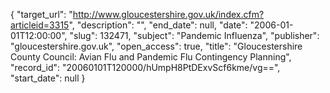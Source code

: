 {
  "target_url": "http://www.gloucestershire.gov.uk/index.cfm?articleid=3315", 
  "description": "", 
  "end_date": null, 
  "date": "2006-01-01T12:00:00", 
  "slug": 132471, 
  "subject": "Pandemic Influenza", 
  "publisher": "gloucestershire.gov.uk", 
  "open_access": true, 
  "title": "Gloucestershire County Council: Avian Flu and Pandemic Flu Contingency Planning", 
  "record_id": "20060101T120000/hUmpH8PtDExvScf6kme/vg==", 
  "start_date": null
}

